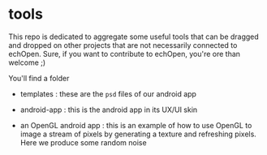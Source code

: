# tools

This repo is dedicated to aggregate some useful tools that can be dragged and dropped on other projects that are not necessarily connected to echOpen. Sure, if you want to contribute to echOpen, you're ore than welcome ;)

You'll find a folder 

* templates : these are the `psd` files of our android app

* android-app : this is the android app in its UX/UI skin

* an OpenGL android app : this is an example of how to use OpenGL to image a stream of pixels by generating a texture and refreshing pixels. Here we produce some random noise 